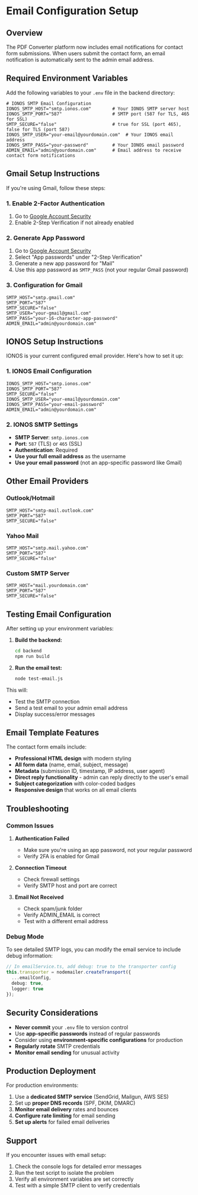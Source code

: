# Email Configuration Setup

## Overview
The PDF Converter platform now includes email notifications for contact form submissions. When users submit the contact form, an email notification is automatically sent to the admin email address.

## Required Environment Variables

Add the following variables to your `.env` file in the backend directory:

```env
# IONOS SMTP Email Configuration
IONOS_SMTP_HOST="smtp.ionos.com"        # Your IONOS SMTP server host
IONOS_SMTP_PORT="587"                   # SMTP port (587 for TLS, 465 for SSL)
SMTP_SECURE="false"                     # true for SSL (port 465), false for TLS (port 587)
IONOS_SMTP_USER="your-email@yourdomain.com"  # Your IONOS email address
IONOS_SMTP_PASS="your-password"         # Your IONOS email password
ADMIN_EMAIL="admin@yourdomain.com"      # Email address to receive contact form notifications
```

## Gmail Setup Instructions

If you're using Gmail, follow these steps:

### 1. Enable 2-Factor Authentication
1. Go to [Google Account Security](https://myaccount.google.com/security)
2. Enable 2-Step Verification if not already enabled

### 2. Generate App Password
1. Go to [Google Account Security](https://myaccount.google.com/security)
2. Select "App passwords" under "2-Step Verification"
3. Generate a new app password for "Mail"
4. Use this app password as `SMTP_PASS` (not your regular Gmail password)

### 3. Configuration for Gmail
```env
SMTP_HOST="smtp.gmail.com"
SMTP_PORT="587"
SMTP_SECURE="false"
SMTP_USER="your-gmail@gmail.com"
SMTP_PASS="your-16-character-app-password"
ADMIN_EMAIL="admin@yourdomain.com"
```

## IONOS Setup Instructions

IONOS is your current configured email provider. Here's how to set it up:

### 1. IONOS Email Configuration
```env
IONOS_SMTP_HOST="smtp.ionos.com"
IONOS_SMTP_PORT="587"
SMTP_SECURE="false"
IONOS_SMTP_USER="your-email@yourdomain.com"
IONOS_SMTP_PASS="your-email-password"
ADMIN_EMAIL="admin@yourdomain.com"
```

### 2. IONOS SMTP Settings
- **SMTP Server**: `smtp.ionos.com`
- **Port**: `587` (TLS) or `465` (SSL)
- **Authentication**: Required
- **Use your full email address** as the username
- **Use your email password** (not an app-specific password like Gmail)

## Other Email Providers

### Outlook/Hotmail
```env
SMTP_HOST="smtp-mail.outlook.com"
SMTP_PORT="587"
SMTP_SECURE="false"
```

### Yahoo Mail
```env
SMTP_HOST="smtp.mail.yahoo.com"
SMTP_PORT="587"
SMTP_SECURE="false"
```

### Custom SMTP Server
```env
SMTP_HOST="mail.yourdomain.com"
SMTP_PORT="587"
SMTP_SECURE="false"
```

## Testing Email Configuration

After setting up your environment variables:

1. **Build the backend:**
   ```bash
   cd backend
   npm run build
   ```

2. **Run the email test:**
   ```bash
   node test-email.js
   ```

This will:
- Test the SMTP connection
- Send a test email to your admin email address
- Display success/error messages

## Email Template Features

The contact form emails include:

- **Professional HTML design** with modern styling
- **All form data** (name, email, subject, message)
- **Metadata** (submission ID, timestamp, IP address, user agent)
- **Direct reply functionality** - admin can reply directly to the user's email
- **Subject categorization** with color-coded badges
- **Responsive design** that works on all email clients

## Troubleshooting

### Common Issues

1. **Authentication Failed**
   - Make sure you're using an app password, not your regular password
   - Verify 2FA is enabled for Gmail

2. **Connection Timeout**
   - Check firewall settings
   - Verify SMTP host and port are correct

3. **Email Not Received**
   - Check spam/junk folder
   - Verify ADMIN_EMAIL is correct
   - Test with a different email address

### Debug Mode

To see detailed SMTP logs, you can modify the email service to include debug information:

```typescript
// In emailService.ts, add debug: true to the transporter config
this.transporter = nodemailer.createTransport({
  ...emailConfig,
  debug: true,
  logger: true
});
```

## Security Considerations

- **Never commit** your `.env` file to version control
- Use **app-specific passwords** instead of regular passwords
- Consider using **environment-specific configurations** for production
- **Regularly rotate** SMTP credentials
- **Monitor email sending** for unusual activity

## Production Deployment

For production environments:

1. Use a **dedicated SMTP service** (SendGrid, Mailgun, AWS SES)
2. Set up **proper DNS records** (SPF, DKIM, DMARC)
3. **Monitor email delivery** rates and bounces
4. **Configure rate limiting** for email sending
5. **Set up alerts** for failed email deliveries

## Support

If you encounter issues with email setup:

1. Check the console logs for detailed error messages
2. Run the test script to isolate the problem
3. Verify all environment variables are set correctly
4. Test with a simple SMTP client to verify credentials
